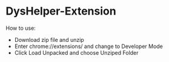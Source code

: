# DysHelper-Extension
How to use:
- Download zip file and unzip
- Enter chrome://extensions/ and change to Developer Mode
- Click Load Unpacked and choose Unziped Folder
